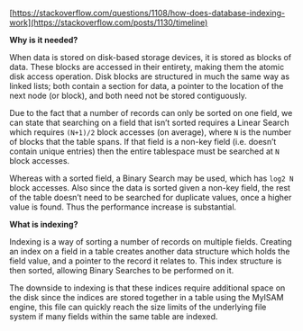 [https://stackoverflow.com/questions/1108/how-does-database-indexing-work](https://stackoverflow.com/posts/1130/timeline)

**Why is it needed?**

When data is stored on disk-based storage devices, it is stored as blocks of data. These blocks are accessed in their entirety, making them the atomic disk access operation. Disk blocks are structured in much the same way as linked lists; both contain a section for data, a pointer to the location of the next node (or block), and both need not be stored contiguously.

Due to the fact that a number of records can only be sorted on one field, we can state that searching on a field that isn’t sorted requires a Linear Search which requires  `(N+1)/2`  block accesses (on average), where  `N`  is the number of blocks that the table spans. If that field is a non-key field (i.e. doesn’t contain unique entries) then the entire tablespace must be searched at  `N`  block accesses.

Whereas with a sorted field, a Binary Search may be used, which has  `log2 N`  block accesses. Also since the data is sorted given a non-key field, the rest of the table doesn’t need to be searched for duplicate values, once a higher value is found. Thus the performance increase is substantial.

**What is indexing?**

Indexing is a way of sorting a number of records on multiple fields. Creating an index on a field in a table creates another data structure which holds the field value, and a pointer to the record it relates to. This index structure is then sorted, allowing Binary Searches to be performed on it.

The downside to indexing is that these indices require additional space on the disk since the indices are stored together in a table using the MyISAM engine, this file can quickly reach the size limits of the underlying file system if many fields within the same table are indexed.
<!--stackedit_data:
eyJoaXN0b3J5IjpbNjg1MTg5MDIyXX0=
-->